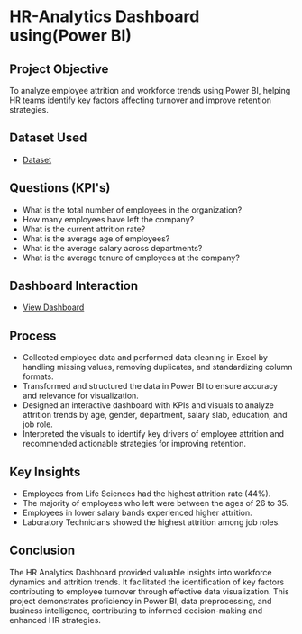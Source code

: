 # HR-Analytics Dashboard using(Power BI)
## Project Objective 
To analyze employee attrition and workforce trends using Power BI, helping HR teams identify key factors affecting turnover and improve retention strategies.

## Dataset Used
- <a href="https://github.com/Mubasheerashirur/HR-Analytics/blob/main/HR_Analytics.csv">Dataset</a>

## Questions (KPI's)
- What is the total number of employees in the organization?
- How many employees have left the company?
- What is the current attrition rate?
- What is the average age of employees?
- What is the average salary across departments?
- What is the average tenure of employees at the company?

## Dashboard Interaction
- <a href="https://github.com/Mubasheerashirur/HR-Analytics/blob/main/Screenshot%20(144).png">View Dashboard</a>

## Process 
- Collected employee data and performed data cleaning in Excel by handling missing values, removing duplicates, and standardizing column formats.
- Transformed and structured the data in Power BI to ensure accuracy and relevance for visualization.
- Designed an interactive dashboard with KPIs and visuals to analyze attrition trends by age, gender, department, salary slab, education, and job role.
- Interpreted the visuals to identify key drivers of employee attrition and recommended actionable strategies for improving retention.

## Key Insights 
- Employees from Life Sciences had the highest attrition rate (44%).
- The majority of employees who left were between the ages of 26 to 35.
- Employees in lower salary bands experienced higher attrition.
- Laboratory Technicians showed the highest attrition among job roles.

## Conclusion 
The HR Analytics Dashboard provided valuable insights into workforce dynamics and attrition trends. It facilitated the identification of key factors contributing to employee turnover through effective data visualization. This project demonstrates proficiency in Power BI, data preprocessing, and business intelligence, contributing to informed decision-making and enhanced HR strategies.
